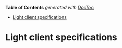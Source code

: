 <!-- START doctoc generated TOC please keep comment here to allow auto update -->
<!-- DON'T EDIT THIS SECTION, INSTEAD RE-RUN doctoc TO UPDATE -->
**Table of Contents**  *generated with [DocToc](https://github.com/thlorenz/doctoc)*

- [Light client specifications](#light-client-specifications)

<!-- END doctoc generated TOC please keep comment here to allow auto update -->

# Light client specifications
